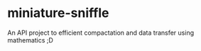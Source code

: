 # miniature-sniffle

An API project to efficient compactation and data transfer using mathematics ;D
